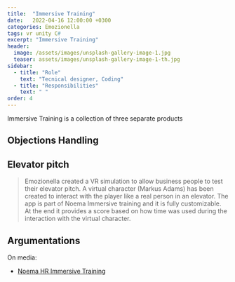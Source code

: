 ```yaml
---
title:  "Immersive Training"
date:   2022-04-16 12:00:00 +0300
categories: Emozionella
tags: vr unity C#
excerpt: "Immersive Training"
header:
  image: /assets/images/unsplash-gallery-image-1.jpg
  teaser: assets/images/unsplash-gallery-image-1-th.jpg
sidebar:
  - title: "Role"
    text: "Tecnical designer, Coding"
  - title: "Responsibilities"
    text: " "
order: 4
---
```


Immersive Training is a collection of three separate products

## Objections Handling 

> 

## Elevator pitch

> Emozionella created a VR simulation to allow business people to test their elevator pitch. A virtual character (Markus Adams) has been created to interact with the player like a real person in an elevator. The app is part of Noema Immersive training and it is fully customizable. At the end it provides a score based on how time was used during the interaction with the virtual character.

## Argumentations

> 


On media:
* [Noema HR Immersive Training](https://www.linkedin.com/posts/emozionella-s-l-_noema-immersive-training-virtual-reality-ugcPost-6777160452846694400-jJsS?utm_source=share&utm_medium=member_desktop)